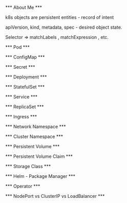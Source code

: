 
*** About Me ***


k8s objects are persistent entities - record of intent

apiVersion, kind, metadata, spec - desired object state.


Selector => matchLabels , matchExpression , etc.

*** Pod ***

*** ConfigMap ***

*** Secret ***

*** Deployment ***

*** StatefulSet ***

*** Service ***

*** ReplicaSet ***

*** Ingress ***

*** Network Namespace ***

*** Cluster Namespace ***

*** Persistent Volume ***

*** Persistent Volume Claim ***

*** Storage Class ***

*** Helm - Package Manager ***

*** Operator ***

*** NodePort vs ClusterIP vs LoadBalancer ***
